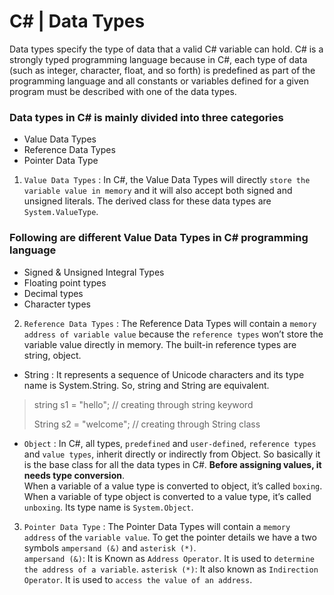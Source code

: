 # C# | Data Types
Data types specify the type of data that a valid C# variable can hold. C# is a strongly typed programming language because in C#, each type of data (such as integer, character, float, and so forth) is predefined as part of the programming language and all constants or variables defined for a given program must be described with one of the data types. 
### Data types in C# is mainly divided into three categories
* Value Data Types
* Reference Data Types
* Pointer Data Type
1. `Value Data Types` : In C#, the Value Data Types will directly `store the variable value in memory` and it will also accept both signed and unsigned literals. The derived class for these data types are `System.ValueType`.
### Following are different Value Data Types in C# programming language 
* Signed & Unsigned Integral Types 
* Floating point types
* Decimal types
* Character types
2. `Reference Data Types` : The Reference Data Types will contain a `memory address of variable value` because the `reference types` won’t store the variable value directly in memory. The built-in reference types are string, object.
* String : It represents a sequence of Unicode characters and its type name is System.String. So, string and String are equivalent.
<blockquote>
    <p>string s1 = "hello"; // creating through string keyword<p>
    <p>String s2 = "welcome"; // creating through String class<p> 
</blockquote>

* `Object` : In C#, all types, `predefined` and `user-defined`, `reference types` and `value types`, inherit directly or indirectly from Object. So basically it is the base class for all the data types in C#. **Before assigning values, it needs type conversion**.<br> When a variable of a value type is converted to object, it’s called `boxing`. When a variable of type object is converted to a value type, it’s called `unboxing`. Its type name is `System.Object`.
3. `Pointer Data Type` : The Pointer Data Types will contain a `memory address` of the `variable value`. 
To get the pointer details we have a two symbols `ampersand (&)` and `asterisk (*)`.<br>
`ampersand (&)`: It is Known as `Address Operator`. It is used to `determine the address of a variable`.
`asterisk (*)`: It also known as `Indirection Operator`. It is used to `access the value of an address`.